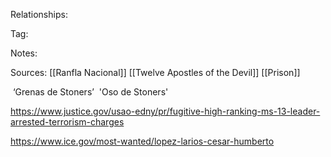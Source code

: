 
Relationships:

Tag:

Notes:

Sources:
[[Ranfla Nacional]]
[[Twelve Apostles of the Devil]]
[[Prison]]


 ‘Grenas de Stoners’
 'Oso de Stoners'

https://www.justice.gov/usao-edny/pr/fugitive-high-ranking-ms-13-leader-arrested-terrorism-charges

https://www.ice.gov/most-wanted/lopez-larios-cesar-humberto

